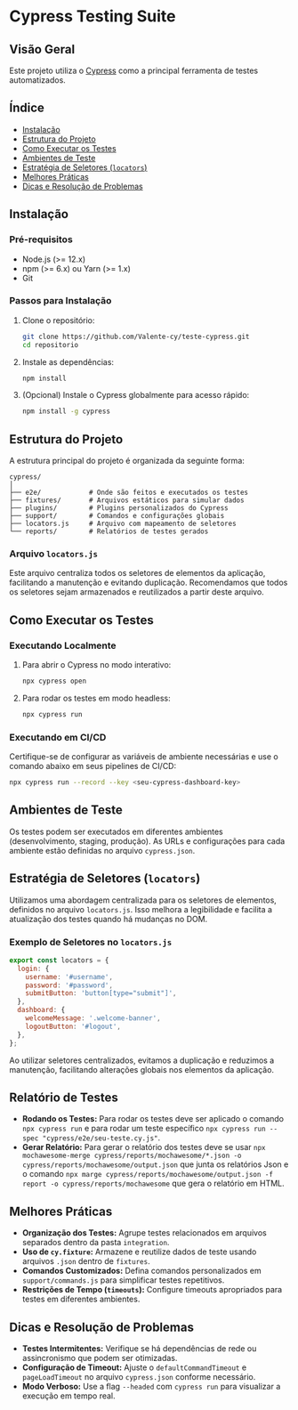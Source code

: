 # Cypress Testing Suite

## Visão Geral

Este projeto utiliza o [Cypress](https://www.cypress.io/) como a principal ferramenta de testes automatizados.

## Índice

- [Instalação](#instalação)
- [Estrutura do Projeto](#estrutura-do-projeto)
- [Como Executar os Testes](#como-executar-os-testes)
- [Ambientes de Teste](#ambientes-de-teste)
- [Estratégia de Seletores (`locators`)](#estratégia-de-seletores-locators)
- [Melhores Práticas](#melhores-práticas)
- [Dicas e Resolução de Problemas](#dicas-e-resolução-de-problemas)

## Instalação

### Pré-requisitos

- Node.js (>= 12.x)
- npm (>= 6.x) ou Yarn (>= 1.x)
- Git

### Passos para Instalação

1. Clone o repositório:
   ```bash
   git clone https://github.com/Valente-cy/teste-cypress.git
   cd repositorio
   ```

2. Instale as dependências:
   ```bash
   npm install
   ```

3. (Opcional) Instale o Cypress globalmente para acesso rápido:
   ```bash
   npm install -g cypress
   ```

## Estrutura do Projeto

A estrutura principal do projeto é organizada da seguinte forma:

```
cypress/
│
├── e2e/            # Onde são feitos e executados os testes
├── fixtures/       # Arquivos estáticos para simular dados
├── plugins/        # Plugins personalizados do Cypress
├── support/        # Comandos e configurações globais
├── locators.js     # Arquivo com mapeamento de seletores
└── reports/        # Relatórios de testes gerados

```

### Arquivo `locators.js`

Este arquivo centraliza todos os seletores de elementos da aplicação, facilitando a manutenção e evitando duplicação. Recomendamos que todos os seletores sejam armazenados e reutilizados a partir deste arquivo.

## Como Executar os Testes

### Executando Localmente

1. Para abrir o Cypress no modo interativo:
   ```bash
   npx cypress open
   ```

2. Para rodar os testes em modo headless:
   ```bash
   npx cypress run
   ```

### Executando em CI/CD

Certifique-se de configurar as variáveis de ambiente necessárias e use o comando abaixo em seus pipelines de CI/CD:

```bash
npx cypress run --record --key <seu-cypress-dashboard-key>
```

## Ambientes de Teste

Os testes podem ser executados em diferentes ambientes (desenvolvimento, staging, produção). As URLs e configurações para cada ambiente estão definidas no arquivo `cypress.json`.

## Estratégia de Seletores (`locators`)

Utilizamos uma abordagem centralizada para os seletores de elementos, definidos no arquivo `locators.js`. Isso melhora a legibilidade e facilita a atualização dos testes quando há mudanças no DOM.

### Exemplo de Seletores no `locators.js`

```javascript
export const locators = {
  login: {
    username: '#username',
    password: '#password',
    submitButton: 'button[type="submit"]',
  },
  dashboard: {
    welcomeMessage: '.welcome-banner',
    logoutButton: '#logout',
  },
};
```

Ao utilizar seletores centralizados, evitamos a duplicação e reduzimos a manutenção, facilitando alterações globais nos elementos da aplicação.

## Relatório de Testes

- **Rodando os Testes:** Para rodar os testes deve ser aplicado o comando `npx cypress run` e para rodar um teste específico `npx cypress run --spec "cypress/e2e/seu-teste.cy.js"`.
- **Gerar Relatório:** Para gerar o relatório dos testes deve se usar `npx mochawesome-merge cypress/reports/mochawesome/*.json -o cypress/reports/mochawesome/output.json` que junta os relatórios Json e o comando `npx marge cypress/reports/mochawesome/output.json -f report -o cypress/reports/mochawesome` que gera o relatório em HTML.



## Melhores Práticas

- **Organização dos Testes:** Agrupe testes relacionados em arquivos separados dentro da pasta `integration`.
- **Uso de `cy.fixture`:** Armazene e reutilize dados de teste usando arquivos `.json` dentro de `fixtures`.
- **Comandos Customizados:** Defina comandos personalizados em `support/commands.js` para simplificar testes repetitivos.
- **Restrições de Tempo (`timeouts`):** Configure timeouts apropriados para testes em diferentes ambientes.

## Dicas e Resolução de Problemas

- **Testes Intermitentes:** Verifique se há dependências de rede ou assincronismo que podem ser otimizadas.
- **Configuração de Timeout:** Ajuste o `defaultCommandTimeout` e `pageLoadTimeout` no arquivo `cypress.json` conforme necessário.
- **Modo Verboso:** Use a flag `--headed` com `cypress run` para visualizar a execução em tempo real.
